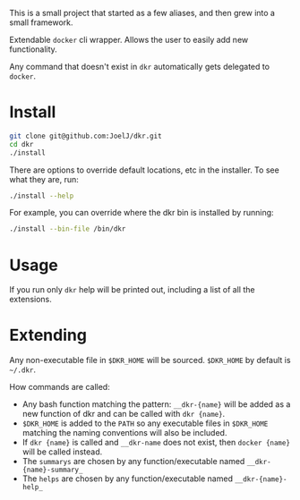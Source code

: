 This is a small project that started as a few aliases, and then grew into a small framework.

Extendable `docker` cli wrapper. Allows the user to easily add new functionality.

Any command that doesn't exist in `dkr` automatically gets delegated to `docker`.

# Install

```bash
git clone git@github.com:JoelJ/dkr.git
cd dkr
./install
```

There are options to override default locations, etc in the installer.
To see what they are, run:

```bash
./install --help
```

For example, you can override where the dkr bin is installed by running:

```bash
./install --bin-file /bin/dkr
```

# Usage

If you run only `dkr` help will be printed out, including a list of all the extensions. 

# Extending

Any non-executable file in `$DKR_HOME` will be sourced. `$DKR_HOME` by default is `~/.dkr`.

How commands are called:

* Any bash function matching the pattern: `__dkr-{name}` will be added as a new function of dkr and can be called with `dkr {name}`.
* `$DKR_HOME` is added to the `PATH` so any executable files in `$DKR_HOME` matching the naming conventions will also be included.
* If `dkr {name}` is called and `__dkr-name` does not exist, then `docker {name}` will be called instead.
* The `summarys` are chosen by any function/executable named `__dkr-{name}-summary_`
* The `helps` are chosen by any function/executable named `__dkr-{name}-help_`
